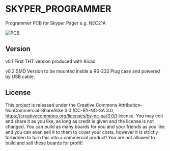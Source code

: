 # SKYPER_PROGRAMMER
Programmer PCB for Skyper Pager e.g. NEC21A

![PCB](https://github.com/phl0/SKYPER_PROGRAMMER/blob/SMD/Skyper_Programmer.png)

## Version
v0.1
First THT version produced with Kicad 

v0.2
SMD Version to be mounted inside a RS-232 Plug case and powered by USB cable.

## License

This project is released under the Creative Commons Attribution-NonCommercial-ShareAlike 3.0 (CC-BY-NC-SA 3.0, https://creativecommons.org/licenses/by-nc-sa/3.0/) license. You may edit and share it as you like, as long as credit is given and the license is not changed. You can build as many boards for you and your friends as you like and you can even sell it to them to cover your costs, however it is strictly forbidden to turn this into a commercial product! You are not allowed to build and sell these boards for profit!

